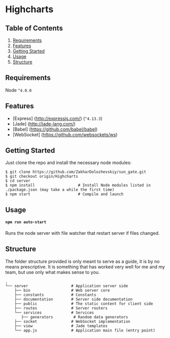 Highcharts
=======================

Table of Contents
-----------------
1. [Requirements](#requirements)
1. [Features](#features)
1. [Getting Started](#getting-started)
1. [Usage](#usage)
1. [Structure](#structure)

Requirements
------------

Node `^4.0.0`

Features
--------
* [Express] (http://expressjs.com/) (`^4.13.3`)
* [Jade] (http://jade-lang.com/)
* [Babel] (https://github.com/babel/babel)
* [WebSocket] (https://github.com/websockets/ws)

Getting Started
---------------

Just clone the repo and install the necessary node modules:

```shell
$ git clone https://github.com/ZakharDolozhevskiy/sun_gate.git
$ git checkout origin/Highcharts
$ cd server
$ npm install                   # Install Node modules listed in ./package.json (may take a while the first time)
$ npm start                     # Compile and launch
```

Usage
-----

#### `npm run auto-start`
Runs the node server with file watcher that restart server if files changed.

Structure
---------

The folder structure provided is only meant to serve as a guide, it is by no means prescriptive. It is something that has worked very well for me and my team, but use only what makes sense to you.

```
.
└── server                   # Application server side
    ├── bin                  # Web server core
    ├── constants            # Constants
    ├── documentation        # Server side documentation
    ├── public               # The static content for client side
    ├── routes               # Server routers
    └── services             # Services
       ├── generators         # Random data generators
    ├── socket               # WebSocket implementation
    ├── view                 # Jade templates
    └── app.js               # Application main file (entry point)
```